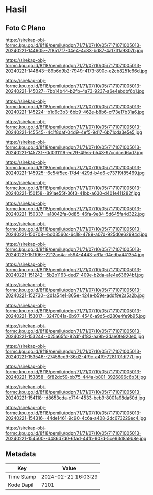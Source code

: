 # Hasil

## Foto C Plano

https://sirekap-obj-formc.kpu.go.id/8f18/pemilu/pdpr/71/71/07/10/05/7171071005013-20240221-144605--7f8517f7-04e4-4c83-bd87-4a1731a9307b.jpg

https://sirekap-obj-formc.kpu.go.id/8f18/pemilu/pdpr/71/71/07/10/05/7171071005013-20240221-144843--89b6d9b2-7949-4173-890c-e2cb8251c66d.jpg

https://sirekap-obj-formc.kpu.go.id/8f18/pemilu/pdpr/71/71/07/10/05/7171071005013-20240221-145027--7bb14b44-b2fb-4a73-9237-a6e4ebdbf6b1.jpg

https://sirekap-obj-formc.kpu.go.id/8f18/pemilu/pdpr/71/71/07/10/05/7171071005013-20240221-145224--b1d6c3b3-6bb9-462e-b8b6-cf73e17b31a6.jpg

https://sirekap-obj-formc.kpu.go.id/8f18/pemilu/pdpr/71/71/07/10/05/7171071005013-20240221-145545--4c1f8daf-04d9-4ef5-9d17-6b71cda3e5e5.jpg

https://sirekap-obj-formc.kpu.go.id/8f18/pemilu/pdpr/71/71/07/10/05/7171071005013-20240221-145731--0d031119-ec29-49e5-b543-97ccdced6ad7.jpg

https://sirekap-obj-formc.kpu.go.id/8f18/pemilu/pdpr/71/71/07/10/05/7171071005013-20240221-145925--6c54f5ec-17d4-429d-b4d6-c73719f85469.jpg

https://sirekap-obj-formc.kpu.go.id/8f18/pemilu/pdpr/71/71/07/10/05/7171071005013-20240221-150158--891ae55f-36f3-41bb-a630-d401e411282f.jpg

https://sirekap-obj-formc.kpu.go.id/8f18/pemilu/pdpr/71/71/07/10/05/7171071005013-20240221-150337--a18042fa-0d85-46fa-9e84-5d645fa4d322.jpg

https://sirekap-obj-formc.kpu.go.id/8f18/pemilu/pdpr/71/71/07/10/05/7171071005013-20240221-150708--bd03560c-6c18-4789-a07d-925d0e62994d.jpg

https://sirekap-obj-formc.kpu.go.id/8f18/pemilu/pdpr/71/71/07/10/05/7171071005013-20240221-151106--2212ae4a-c594-4443-a61a-04edba441354.jpg

https://sirekap-obj-formc.kpu.go.id/8f18/pemilu/pdpr/71/71/07/10/05/7171071005013-20240221-151242--5b2b1163-ded7-409e-b2da-a1e4e63694bf.jpg

https://sirekap-obj-formc.kpu.go.id/8f18/pemilu/pdpr/71/71/07/10/05/7171071005013-20240221-152730--2d1a54e1-865e-424e-b59e-addf9e2a5a2b.jpg

https://sirekap-obj-formc.kpu.go.id/8f18/pemilu/pdpr/71/71/07/10/05/7171071005013-20240221-153017--3247041a-6b97-4546-a9d5-d280e4fe9b95.jpg

https://sirekap-obj-formc.kpu.go.id/8f18/pemilu/pdpr/71/71/07/10/05/7171071005013-20240221-153244--025a65fd-82df-4f83-aa9b-3dae0fe920e0.jpg

https://sirekap-obj-formc.kpu.go.id/8f18/pemilu/pdpr/71/71/07/10/05/7171071005013-20240221-153546--27458cd9-36d2-4f9c-a4f9-7281f01df77f.jpg

https://sirekap-obj-formc.kpu.go.id/8f18/pemilu/pdpr/71/71/07/10/05/7171071005013-20240221-153858--6f82dc59-bb75-444a-b801-3926896c6b3f.jpg

https://sirekap-obj-formc.kpu.go.id/8f18/pemilu/pdpr/71/71/07/10/05/7171071005013-20240221-154118--d8653cda-c714-4533-beb9-8001a98da50d.jpg

https://sirekap-obj-formc.kpu.go.id/8f18/pemilu/pdpr/71/71/07/10/05/7171071005013-20240221-154316--44de1461-9c90-4c6a-a408-2dc673229ec4.jpg

https://sirekap-obj-formc.kpu.go.id/8f18/pemilu/pdpr/71/71/07/10/05/7171071005013-20240221-154500--d486d7d0-6fad-44fb-907d-5ce93d8a9b8e.jpg


## Metadata

| Key        | Value               |
| ---------- | ------------------- |
| Time Stamp | 2024-02-21 16:03:29 |
| Kode Dapil | 7101                |



